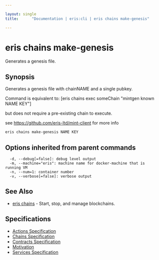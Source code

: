 ```yaml
---

layout: single
title:      "Documentation | eris:cli | eris chains make-genesis"

---
```


# eris chains make-genesis

Generates a genesis file.

## Synopsis

Generates a genesis file with chainNAME and a single pubkey.

Command is equivalent to: [eris chains exec someChain "mintgen known NAME KEY"]

but does not require a pre-existing chain to execute.

see https://github.com/eris-ltd/mint-client for more info

```bash
eris chains make-genesis NAME KEY
```

## Options inherited from parent commands

```
  -d, --debug[=false]: debug level output
  -m, --machine="eris": machine name for docker-machine that is running VM
  -n, --num=1: container number
  -v, --verbose[=false]: verbose output
```

## See Also

* [eris chains](/docs/documentation/cli/0.11.0/eris_chains/)	 - Start, stop, and manage blockchains.

## Specifications

* [Actions Specification](/docs/documentation/cli/0.11.0/actions_specification/)
* [Chains Specification](/docs/documentation/cli/0.11.0/chains_specification/)
* [Contracts Specification](/docs/documentation/cli/0.11.0/contracts_specification/)
* [Motivation](/docs/documentation/cli/0.11.0/motivation/)
* [Services Specification](/docs/documentation/cli/0.11.0/services_specification/)

